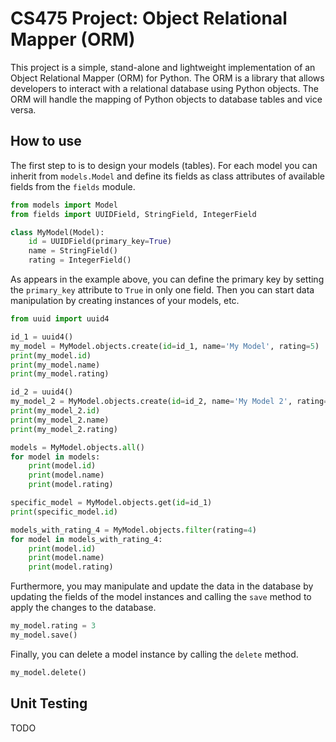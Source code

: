 # CS475 Project: Object Relational Mapper (ORM)

This project is a simple, stand-alone and lightweight implementation of an Object Relational Mapper (ORM) for Python. 
The ORM is a library that allows developers to interact with a relational database using Python objects. 
The ORM will handle the mapping of Python objects to database tables and vice versa.

## How to use

The first step to is to design your models (tables). For each model you can inherit from `models.Model` and define its
fields as class attributes of available fields from the `fields` module.

```python
from models import Model
from fields import UUIDField, StringField, IntegerField

class MyModel(Model):
    id = UUIDField(primary_key=True)
    name = StringField()
    rating = IntegerField()
```

As appears in the example above, you can define the primary key by setting the `primary_key` attribute to `True` in 
only one field. Then you can start data manipulation by creating instances of your models, etc.

```python
from uuid import uuid4

id_1 = uuid4()
my_model = MyModel.objects.create(id=id_1, name='My Model', rating=5)
print(my_model.id)
print(my_model.name)
print(my_model.rating)
```

```python
id_2 = uuid4()
my_model_2 = MyModel.objects.create(id=id_2, name='My Model 2', rating=4)
print(my_model_2.id)
print(my_model_2.name)
print(my_model_2.rating)
```

```python
models = MyModel.objects.all()
for model in models:
    print(model.id)
    print(model.name)
    print(model.rating)
```

```python
specific_model = MyModel.objects.get(id=id_1)
print(specific_model.id)
```

```python
models_with_rating_4 = MyModel.objects.filter(rating=4)
for model in models_with_rating_4:
    print(model.id)
    print(model.name)
    print(model.rating)
```

Furthermore, you may manipulate and update the data in the database by updating the fields of the model instances and
calling the `save` method to apply the changes to the database.

```python
my_model.rating = 3
my_model.save()
```

Finally, you can delete a model instance by calling the `delete` method.

```python
my_model.delete()
```

## Unit Testing
TODO
